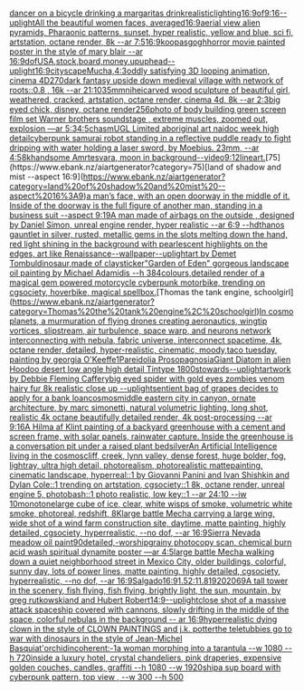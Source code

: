 [dancer on a bicycle  drinking a margaritas drink](https://www.ebank.nz/aiartgenerator?category=dancer%20on%20a%20bicycle%20%20drinking%20a%20margaritas%20drink)[realistic](https://www.ebank.nz/aiartgenerator?category=realistic)[lighting](https://www.ebank.nz/aiartgenerator?category=lighting)[16:9](https://www.ebank.nz/aiartgenerator?category=16%3A9)[of](https://www.ebank.nz/aiartgenerator?category=of)[9:16](https://www.ebank.nz/aiartgenerator?category=9%3A16)[--uplight](https://www.ebank.nz/aiartgenerator?category=--uplight)[All the beautiful women faces, averaged](https://www.ebank.nz/aiartgenerator?category=All%20the%20beautiful%20women%20faces%2C%20averaged)[16:9](https://www.ebank.nz/aiartgenerator?category=16%3A9)[aerial view alien pyramids, Pharaonic patterns, sunset, hyper realistic, yellow and blue, sci fi, artstation, octane render, 8k --ar 7:5](https://www.ebank.nz/aiartgenerator?category=aerial%20view%20alien%20pyramids%2C%20Pharaonic%20patterns%2C%20sunset%2C%20hyper%20realistic%2C%20yellow%20and%20blue%2C%20sci%20fi%2C%20artstation%2C%20octane%20render%2C%208k%20--ar%207%3A5)[16:9](https://www.ebank.nz/aiartgenerator?category=16%3A9)[koopas](https://www.ebank.nz/aiartgenerator?category=koopas)[gogh](https://www.ebank.nz/aiartgenerator?category=gogh)[horror movie painted poster in the style of mary blair --ar 16:9](https://www.ebank.nz/aiartgenerator?category=horror%20movie%20painted%20poster%20in%20the%20style%20of%20mary%20blair%20--ar%2016%3A9)[dof](https://www.ebank.nz/aiartgenerator?category=dof)[USA,stock,board,money,upup](https://www.ebank.nz/aiartgenerator?category=USA%2Cstock%2Cboard%2Cmoney%2Cupup)[head](https://www.ebank.nz/aiartgenerator?category=head)[--uplight](https://www.ebank.nz/aiartgenerator?category=--uplight)[16:9](https://www.ebank.nz/aiartgenerator?category=16%3A9)[cityscape](https://www.ebank.nz/aiartgenerator?category=cityscape)[Mucha,](https://www.ebank.nz/aiartgenerator?category=Mucha%2C)[4:3](https://www.ebank.nz/aiartgenerator?category=4%3A3)[oddly satisfying 3D looping animation, cinema 4D](https://www.ebank.nz/aiartgenerator?category=oddly%20satisfying%203D%20looping%20animation%2C%20cinema%204D)[270](https://www.ebank.nz/aiartgenerator?category=270)[dark fantasy upside down medieval village with network of roots::0.8 , 16k --ar 21:10](https://www.ebank.nz/aiartgenerator?category=dark%20fantasy%20upside%20down%20medieval%20village%20with%20network%20of%20roots%3A%3A0.8%20%2C%2016k%20--ar%2021%3A10)[35mm](https://www.ebank.nz/aiartgenerator?category=35mm)[nihei](https://www.ebank.nz/aiartgenerator?category=nihei)[carved wood sculpture of beautiful girl, weathered, cracked, artstation, octane render, cinema 4d, 8k --ar 2:3](https://www.ebank.nz/aiartgenerator?category=carved%20wood%20sculpture%20of%20beautiful%20girl%2C%20weathered%2C%20cracked%2C%20artstation%2C%20octane%20render%2C%20cinema%204d%2C%208k%20--ar%202%3A3)[big eyed chick, disney, octane render](https://www.ebank.nz/aiartgenerator?category=big%20eyed%20chick%2C%20disney%2C%20octane%20render)[256](https://www.ebank.nz/aiartgenerator?category=256)[photo of body building green screen film set Warner brothers soundstage , extreme muscles, zoomed out, explosion  —ar 5:3](https://www.ebank.nz/aiartgenerator?category=photo%20of%20body%20building%20green%20screen%20film%20set%20Warner%20brothers%20soundstage%20%2C%20extreme%20muscles%2C%20zoomed%20out%2C%20explosion%20%20%E2%80%94ar%205%3A3)[4:5](https://www.ebank.nz/aiartgenerator?category=4%3A5)[chasm](https://www.ebank.nz/aiartgenerator?category=chasm)[UGL Limited aboriginal art naidoc week high detail](https://www.ebank.nz/aiartgenerator?category=UGL%20Limited%20aboriginal%20art%20naidoc%20week%20high%20detail)[cyberpunk samurai robot standing in a reflective puddle ready to fight dripping with water holding a laser sword, by Moebius. 23mm, --ar 4:5](https://www.ebank.nz/aiartgenerator?category=cyberpunk%20samurai%20robot%20standing%20in%20a%20reflective%20puddle%20ready%20to%20fight%20dripping%20with%20water%20holding%20a%20laser%20sword%2C%20by%20Moebius.%2023mm%2C%20--ar%204%3A5)[8k](https://www.ebank.nz/aiartgenerator?category=8k)[handsome Amrtesvara, moon in background](https://www.ebank.nz/aiartgenerator?category=handsome%20Amrtesvara%2C%20moon%20in%20background)[--video](https://www.ebank.nz/aiartgenerator?category=--video)[9:12](https://www.ebank.nz/aiartgenerator?category=9%3A12)[lineart.](https://www.ebank.nz/aiartgenerator?category=lineart.)[75](https://www.ebank.nz/aiartgenerator?category=75)[land of shadow and mist --aspect 16:9](https://www.ebank.nz/aiartgenerator?category=land%20of%20shadow%20and%20mist%20--aspect%2016%3A9)[a man’s face, with an open doorway in the middle of it. Inside of the doorway is the full figure of another man, standing in a business suit --aspect 9:19](https://www.ebank.nz/aiartgenerator?category=a%20man%E2%80%99s%20face%2C%20with%20an%20open%20doorway%20in%20the%20middle%20of%20it.%20Inside%20of%20the%20doorway%20is%20the%20full%20figure%20of%20another%20man%2C%20standing%20in%20a%20business%20suit%20--aspect%209%3A19)[A man made of airbags on the outside , designed by Daniel Simon, unreal engine render, hyper realistic --ar 6:9 --hd](https://www.ebank.nz/aiartgenerator?category=A%20man%20made%20of%20airbags%20on%20the%20outside%20%2C%20designed%20by%20Daniel%20Simon%2C%20unreal%20engine%20render%2C%20hyper%20realistic%20--ar%206%3A9%20--hd)[thanos gauntlet in silver, rusted, metallic gems in the slots melting down the hand, red light shining in the background with pearlescent highlights on the edges, art like Renaissance](https://www.ebank.nz/aiartgenerator?category=thanos%20gauntlet%20in%20silver%2C%20rusted%2C%20metallic%20gems%20in%20the%20slots%20melting%20down%20the%20hand%2C%20red%20light%20shining%20in%20the%20background%20with%20pearlescent%20highlights%20on%20the%20edges%2C%20art%20like%20Renaissance)[--wallpaper](https://www.ebank.nz/aiartgenerator?category=--wallpaper)[--uplight](https://www.ebank.nz/aiartgenerator?category=--uplight)[art by Demet Tombul](https://www.ebank.nz/aiartgenerator?category=art%20by%20Demet%20Tombul)[dinosaur,made of clay](https://www.ebank.nz/aiartgenerator?category=dinosaur%2Cmade%20of%20clay)[sticker](https://www.ebank.nz/aiartgenerator?category=sticker)["Garden of Eden" gorgeous landscape oil painting by Michael Adamidis --h 384](https://www.ebank.nz/aiartgenerator?category=%22Garden%20of%20Eden%22%20gorgeous%20landscape%20oil%20painting%20by%20Michael%20Adamidis%20--h%20384)[colours,](https://www.ebank.nz/aiartgenerator?category=colours%2C)[detailed render of a magical gem powered motorcycle cyberpunk motorbike, trending on cgsociety, hoverbike, magical spell](https://www.ebank.nz/aiartgenerator?category=detailed%20render%20of%20a%20magical%20gem%20powered%20motorcycle%20cyberpunk%20motorbike%2C%20trending%20on%20cgsociety%2C%20hoverbike%2C%20magical%20spell)[box.](https://www.ebank.nz/aiartgenerator?category=box.)[Thomas the tank engine, schoolgirl](https://www.ebank.nz/aiartgenerator?category=Thomas%20the%20tank%20engine%2C%20schoolgirl)[In cosmo planets, a murmuration of flying drones creating aeronautics, wingtip vortices, slipstream, air turbulence, space warp, and neurons network interconnecting with nebula, fabric universe, interconnect spacetime, 4k, octane render, detailed, hyper-realistic, cinematic, moody,](https://www.ebank.nz/aiartgenerator?category=In%20cosmo%20planets%2C%20a%20murmuration%20of%20flying%20drones%20creating%20aeronautics%2C%20wingtip%20vortices%2C%20slipstream%2C%20air%20turbulence%2C%20space%20warp%2C%20and%20neurons%20network%20interconnecting%20with%20nebula%2C%20fabric%20universe%2C%20interconnect%20spacetime%2C%204k%2C%20octane%20render%2C%20detailed%2C%20hyper-realistic%2C%20cinematic%2C%20moody%2C)[taco tuesday, painting by georgia O'Keeffe](https://www.ebank.nz/aiartgenerator?category=taco%20tuesday%2C%20painting%20by%20georgia%20O%27Keeffe)[1](https://www.ebank.nz/aiartgenerator?category=1)[Pareidolia Prosopagnosia](https://www.ebank.nz/aiartgenerator?category=Pareidolia%20Prosopagnosia)[Giant Diatom in alien Hoodoo desert low angle high detail Tintype 1800s](https://www.ebank.nz/aiartgenerator?category=Giant%20Diatom%20in%20alien%20Hoodoo%20desert%20low%20angle%20high%20detail%20Tintype%201800s)[towards](https://www.ebank.nz/aiartgenerator?category=towards)[--uplight](https://www.ebank.nz/aiartgenerator?category=--uplight)[artwork by Debbie Fleming Caffery](https://www.ebank.nz/aiartgenerator?category=artwork%20by%20Debbie%20Fleming%20Caffery)[big eyed spider with gold eyes zombies venom hairy fur 8k realistic close up --uplight](https://www.ebank.nz/aiartgenerator?category=big%20eyed%20spider%20with%20gold%20eyes%20zombies%20venom%20hairy%20fur%208k%20realistic%20close%20up%20--uplight)[sentient bag of grapes decides to apply for a bank loan](https://www.ebank.nz/aiartgenerator?category=sentient%20bag%20of%20grapes%20decides%20to%20apply%20for%20a%20bank%20loan)[cosmos](https://www.ebank.nz/aiartgenerator?category=cosmos)[middle eastern city in canyon, ornate architecture, by marc simonetti, natural volumetric lighting, long shot, realistic 4k octane beautifully detailed render, 4k post-processing --ar 9:16](https://www.ebank.nz/aiartgenerator?category=middle%20eastern%20city%20in%20canyon%2C%20ornate%20architecture%2C%20by%20marc%20simonetti%2C%20natural%20volumetric%20lighting%2C%20long%20shot%2C%20realistic%204k%20octane%20beautifully%20detailed%20render%2C%204k%20post-processing%20--ar%209%3A16)[A Hilma af Klint painting of a backyard greenhouse with a cement and screen frame, with solar panels, rainwater capture. Inside the greenhouse is a conversation pit under a raised plant bed](https://www.ebank.nz/aiartgenerator?category=A%20Hilma%20af%20Klint%20painting%20of%20a%20backyard%20greenhouse%20with%20a%20cement%20and%20screen%20frame%2C%20with%20solar%20panels%2C%20rainwater%20capture.%20Inside%20the%20greenhouse%20is%20a%20conversation%20pit%20under%20a%20raised%20plant%20bed)[silver](https://www.ebank.nz/aiartgenerator?category=silver)[An Artificial Intelligence living in the cosmos](https://www.ebank.nz/aiartgenerator?category=An%20Artificial%20Intelligence%20living%20in%20the%20cosmos)[cliff, creek, lynn valley, dense forest, huge bolder, fog, lightray, ultra high detail, photorealism, photorealistic mattepainting, cinematic landscape, hyperreal::1 by Giovanni Panini and Ivan Shishkin and Dylan Cole::1 trending on artstation, cgsociety::1 8k, octane render, unreal engine 5, photobash::1 photo realistic, low key::1 --ar 24:10 --iw 10](https://www.ebank.nz/aiartgenerator?category=cliff%2C%20creek%2C%20lynn%20valley%2C%20dense%20forest%2C%20huge%20bolder%2C%20fog%2C%20lightray%2C%20ultra%20high%20detail%2C%20photorealism%2C%20photorealistic%20mattepainting%2C%20cinematic%20landscape%2C%20hyperreal%3A%3A1%20by%20Giovanni%20Panini%20and%20Ivan%20Shishkin%20and%20Dylan%20Cole%3A%3A1%20trending%20on%20artstation%2C%20cgsociety%3A%3A1%208k%2C%20octane%20render%2C%20unreal%20engine%205%2C%20photobash%3A%3A1%20photo%20realistic%2C%20low%20key%3A%3A1%20--ar%2024%3A10%20--iw%2010)[monotone](https://www.ebank.nz/aiartgenerator?category=monotone)[large cube of ice, clear, white wisps of smoke, volumetric white smoke, photoreal, redshift, 8K](https://www.ebank.nz/aiartgenerator?category=large%20cube%20of%20ice%2C%20clear%2C%20white%20wisps%20of%20smoke%2C%20volumetric%20white%20smoke%2C%20photoreal%2C%20redshift%2C%208K)[large battle Mecha carrying a large wing, wide shot of a wind farm construction site, daytime, matte painting, highly detailed, cgsociety, hyperrealistic, --no dof, --ar 16:9](https://www.ebank.nz/aiartgenerator?category=large%20battle%20Mecha%20carrying%20a%20large%20wing%2C%20wide%20shot%20of%20a%20wind%20farm%20construction%20site%2C%20daytime%2C%20matte%20painting%2C%20highly%20detailed%2C%20cgsociety%2C%20hyperrealistic%2C%20--no%20dof%2C%20--ar%2016%3A9)[Sierra Nevada meadow oil paint](https://www.ebank.nz/aiartgenerator?category=Sierra%20Nevada%20meadow%20oil%20paint)[90](https://www.ebank.nz/aiartgenerator?category=90)[detailed,](https://www.ebank.nz/aiartgenerator?category=detailed%2C)[-](https://www.ebank.nz/aiartgenerator?category=-)[worship](https://www.ebank.nz/aiartgenerator?category=worship)[grainy photocopy scan, chemical burn acid wash spiritual dynamite poster —ar 4:5](https://www.ebank.nz/aiartgenerator?category=grainy%20photocopy%20scan%2C%20chemical%20burn%20acid%20wash%20spiritual%20dynamite%20poster%20%E2%80%94ar%204%3A5)[large battle Mecha walking down a quiet neighborhood street in Mexico City, older buildings, colorful, sunny day, lots of power lines, matte painting, highly detailed, cgsociety, hyperrealistic, --no dof, --ar 16:9](https://www.ebank.nz/aiartgenerator?category=large%20battle%20Mecha%20walking%20down%20a%20quiet%20neighborhood%20street%20in%20Mexico%20City%2C%20older%20buildings%2C%20colorful%2C%20sunny%20day%2C%20lots%20of%20power%20lines%2C%20matte%20painting%2C%20highly%20detailed%2C%20cgsociety%2C%20hyperrealistic%2C%20--no%20dof%2C%20--ar%2016%3A9)[Salgado](https://www.ebank.nz/aiartgenerator?category=Salgado)[16:9](https://www.ebank.nz/aiartgenerator?category=16%3A9)[1.5](https://www.ebank.nz/aiartgenerator?category=1.5)[2:1](https://www.ebank.nz/aiartgenerator?category=2%3A1)[1.8](https://www.ebank.nz/aiartgenerator?category=1.8)[1920](https://www.ebank.nz/aiartgenerator?category=1920)[2069](https://www.ebank.nz/aiartgenerator?category=2069)[A tall tower in the scenery, fish flying, fish flying, brightly light, the sun, mountain, by greg rutkowskiand and Hubert Robert](https://www.ebank.nz/aiartgenerator?category=A%20tall%20tower%20in%20the%20scenery%2C%20fish%20flying%2C%20fish%20flying%2C%20brightly%20light%2C%20the%20sun%2C%20mountain%2C%20by%20greg%20rutkowskiand%20and%20Hubert%20Robert)[14:9](https://www.ebank.nz/aiartgenerator?category=14%3A9)[--uplight](https://www.ebank.nz/aiartgenerator?category=--uplight)[close shot of a massive attack spaceship covered with cannons, slowly drifting in the middle of the space, colorful nebulas in the background -- ar 16:9](https://www.ebank.nz/aiartgenerator?category=close%20shot%20of%20a%20massive%20attack%20spaceship%20covered%20with%20cannons%2C%20slowly%20drifting%20in%20the%20middle%20of%20the%20space%2C%20colorful%20nebulas%20in%20the%20background%20--%20ar%2016%3A9)[hyperrealistic dying clown in the style of CLOWN PAINTINGS and j.k. potter](https://www.ebank.nz/aiartgenerator?category=hyperrealistic%20dying%20clown%20in%20the%20style%20of%20CLOWN%20PAINTINGS%20and%20j.k.%20potter)[the teletubbies go to war with dinosaurs in the style of Jean-Michel Basquiat](https://www.ebank.nz/aiartgenerator?category=the%20teletubbies%20go%20to%20war%20with%20dinosaurs%20in%20the%20style%20of%20Jean-Michel%20Basquiat)['orchid](https://www.ebank.nz/aiartgenerator?category=%27orchid)[incoherent:-1](https://www.ebank.nz/aiartgenerator?category=incoherent%3A-1)[a woman morphing into a tarantula --w 1080 --h 720](https://www.ebank.nz/aiartgenerator?category=a%20woman%20morphing%20into%20a%20tarantula%20--w%201080%20--h%20720)[inside a luxury hotel, crystal chandeliers, pink draperies, expensive golden couches, candles, graffiti --h 1080 --w 1920](https://www.ebank.nz/aiartgenerator?category=inside%20a%20luxury%20hotel%2C%20crystal%20chandeliers%2C%20pink%20draperies%2C%20expensive%20golden%20couches%2C%20candles%2C%20graffiti%20--h%201080%20--w%201920)[ship](https://www.ebank.nz/aiartgenerator?category=ship)[a sup board with cyberpunk pattern, top view , --w 300 --h 500](https://www.ebank.nz/aiartgenerator?category=a%20sup%20board%20with%20cyberpunk%20pattern%2C%20top%20view%20%2C%20--w%20300%20--h%20500)